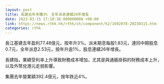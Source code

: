 ```yaml
---
layout: post
title: 長建去年多賺3%　全年派息連續26年增長
date: 2023-03-15 17:10:38.000000000 +08:00
link: https://news.rthk.hk/rthk/ch/component/k2/1692078-20230315.htm
categories: rthk
---
```


長江基建去年盈利77.48億元，按年升3%。派末期息每股1.83元，連同中期股息0.7元，全年派息2.53元，按年升逾1%，股息連續26年增長。

長建指，業績受利率上升導致財務成本增加，尤其是與通脹掛鈎的財務成本上升，以及外幣兌港元走弱影響。

集團去年營業額392.4億元，按年跌近4%。
